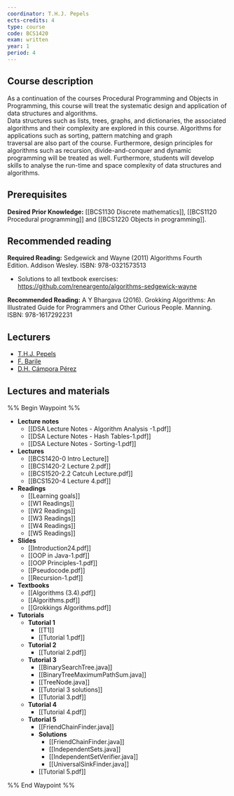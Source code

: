 ```yaml
---
coordinator: T.H.J. Pepels
ects-credits: 4
type: course
code: BCS1420
exam: written
year: 1
period: 4
---
```


## Course description
As a continuation of the courses Procedural Programming and Objects in Programming, this course will treat the systematic design and application of data structures and algorithms.  
Data structures such as lists, trees, graphs, and dictionaries, the associated algorithms and their complexity are explored in this course. Algorithms for applications such as sorting, pattern matching and graph  
traversal are also part of the course. Furthermore, design principles for algorithms such as recursion, divide-and-conquer and dynamic programming will be treated as well. Furthermore, students will develop skills to analyse the run-time and space complexity of data structures and algorithms.

## Prerequisites
**Desired Prior Knowledge:** [[BCS1130 Discrete mathematics]], [[BCS1120 Procedural programming]] and [[BCS1220 Objects in programming]].

## Recommended reading
**Required Reading:** Sedgewick and Wayne (2011) Algorithms​ Fourth Edition. Addison Wesley. ISBN: 978-0321573513  
- Solutions to all textbook exercises: https://github.com/reneargento/algorithms-sedgewick-wayne
  
**Recommended Reading:** A Y Bhargava (2016). Grokking Algorithms: An Illustrated Guide for Programmers and Other Curious People. Manning. ISBN: 978-1617292231

## Lecturers
- [T.H.J. Pepels](https://www.maastrichtuniversity.nl/tom.pepels)
- [F. Barile](https://www.maastrichtuniversity.nl/p70074226)
- [D.H. Cámpora Pérez](https://www.maastrichtuniversity.nl/p70066811)

## Lectures and materials
%% Begin Waypoint %%
- **Lecture notes**
	- [[DSA Lecture Notes - Algorithm Analysis -1.pdf]]
	- [[DSA Lecture Notes - Hash Tables-1.pdf]]
	- [[DSA Lecture Notes - Sorting-1.pdf]]
- **Lectures**
	- [[BCS1420-0 Intro Lecture]]
	- [[BCS1420-2 Lecture 2.pdf]]
	- [[BCS1520-2.2 Catcuh Lecture.pdf]]
	- [[BCS1520-4 Lecture 4.pdf]]
- **Readings**
	- [[Learning goals]]
	- [[W1 Readings]]
	- [[W2 Readings]]
	- [[W3 Readings]]
	- [[W4 Readings]]
	- [[W5 Readings]]
- **Slides**
	- [[Introduction24.pdf]]
	- [[OOP in Java-1.pdf]]
	- [[OOP Principles-1.pdf]]
	- [[Pseudocode.pdf]]
	- [[Recursion-1.pdf]]
- **Textbooks**
	- [[Algorithms (3.4).pdf]]
	- [[Algorithms.pdf]]
	- [[Grokkings Algorithms.pdf]]
- **Tutorials**
	- **Tutorial 1**
		- [[T1]]
		- [[Tutorial 1.pdf]]
	- **Tutorial 2**
		- [[Tutorial 2.pdf]]
	- **Tutorial 3**
		- [[BinarySearchTree.java]]
		- [[BinaryTreeMaximumPathSum.java]]
		- [[TreeNode.java]]
		- [[Tutorial 3 solutions]]
		- [[Tutorial 3.pdf]]
	- **Tutorial 4**
		- [[Tutorial 4.pdf]]
	- **Tutorial 5**
		- [[FriendChainFinder.java]]
		- **Solutions**
			- [[FriendChainFinder.java]]
			- [[IndependentSets.java]]
			- [[IndependentSetVerifier.java]]
			- [[UniversalSinkFinder.java]]
		- [[Tutorial 5.pdf]]

%% End Waypoint %%